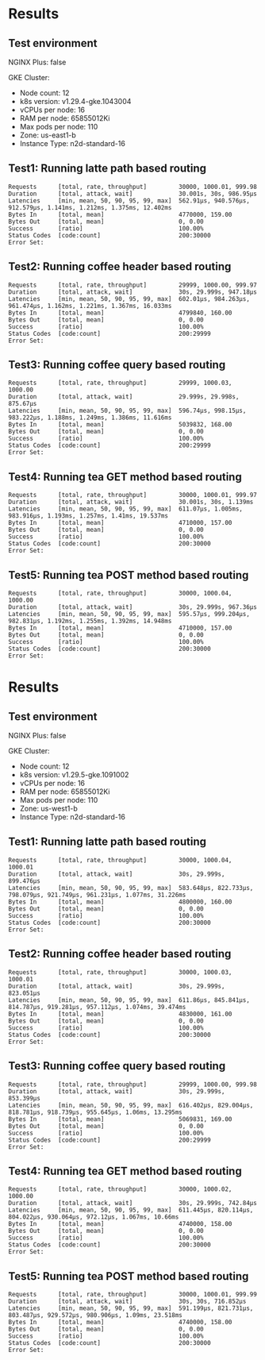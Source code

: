 # Results

## Test environment

NGINX Plus: false

GKE Cluster:

- Node count: 12
- k8s version: v1.29.4-gke.1043004
- vCPUs per node: 16
- RAM per node: 65855012Ki
- Max pods per node: 110
- Zone: us-east1-b
- Instance Type: n2d-standard-16

## Test1: Running latte path based routing

```text
Requests      [total, rate, throughput]         30000, 1000.01, 999.98
Duration      [total, attack, wait]             30.001s, 30s, 986.95µs
Latencies     [min, mean, 50, 90, 95, 99, max]  562.91µs, 940.576µs, 912.579µs, 1.141ms, 1.212ms, 1.375ms, 12.402ms
Bytes In      [total, mean]                     4770000, 159.00
Bytes Out     [total, mean]                     0, 0.00
Success       [ratio]                           100.00%
Status Codes  [code:count]                      200:30000  
Error Set:
```

## Test2: Running coffee header based routing

```text
Requests      [total, rate, throughput]         29999, 1000.00, 999.97
Duration      [total, attack, wait]             30s, 29.999s, 947.18µs
Latencies     [min, mean, 50, 90, 95, 99, max]  602.01µs, 984.263µs, 961.474µs, 1.162ms, 1.221ms, 1.367ms, 16.033ms
Bytes In      [total, mean]                     4799840, 160.00
Bytes Out     [total, mean]                     0, 0.00
Success       [ratio]                           100.00%
Status Codes  [code:count]                      200:29999  
Error Set:
```

## Test3: Running coffee query based routing

```text
Requests      [total, rate, throughput]         29999, 1000.03, 1000.00
Duration      [total, attack, wait]             29.999s, 29.998s, 875.67µs
Latencies     [min, mean, 50, 90, 95, 99, max]  596.74µs, 998.15µs, 983.222µs, 1.188ms, 1.249ms, 1.386ms, 11.616ms
Bytes In      [total, mean]                     5039832, 168.00
Bytes Out     [total, mean]                     0, 0.00
Success       [ratio]                           100.00%
Status Codes  [code:count]                      200:29999  
Error Set:
```

## Test4: Running tea GET method based routing

```text
Requests      [total, rate, throughput]         30000, 1000.01, 999.97
Duration      [total, attack, wait]             30.001s, 30s, 1.139ms
Latencies     [min, mean, 50, 90, 95, 99, max]  611.07µs, 1.005ms, 983.916µs, 1.193ms, 1.257ms, 1.41ms, 19.537ms
Bytes In      [total, mean]                     4710000, 157.00
Bytes Out     [total, mean]                     0, 0.00
Success       [ratio]                           100.00%
Status Codes  [code:count]                      200:30000  
Error Set:
```

## Test5: Running tea POST method based routing

```text
Requests      [total, rate, throughput]         30000, 1000.04, 1000.00
Duration      [total, attack, wait]             30s, 29.999s, 967.36µs
Latencies     [min, mean, 50, 90, 95, 99, max]  595.57µs, 999.204µs, 982.831µs, 1.192ms, 1.255ms, 1.392ms, 14.948ms
Bytes In      [total, mean]                     4710000, 157.00
Bytes Out     [total, mean]                     0, 0.00
Success       [ratio]                           100.00%
Status Codes  [code:count]                      200:30000  
Error Set:
```
# Results

## Test environment

NGINX Plus: false

GKE Cluster:

- Node count: 12
- k8s version: v1.29.5-gke.1091002
- vCPUs per node: 16
- RAM per node: 65855012Ki
- Max pods per node: 110
- Zone: us-west1-b
- Instance Type: n2d-standard-16

## Test1: Running latte path based routing

```text
Requests      [total, rate, throughput]         30000, 1000.04, 1000.01
Duration      [total, attack, wait]             30s, 29.999s, 899.476µs
Latencies     [min, mean, 50, 90, 95, 99, max]  583.648µs, 822.733µs, 798.079µs, 921.749µs, 961.231µs, 1.077ms, 31.226ms
Bytes In      [total, mean]                     4800000, 160.00
Bytes Out     [total, mean]                     0, 0.00
Success       [ratio]                           100.00%
Status Codes  [code:count]                      200:30000  
Error Set:
```

## Test2: Running coffee header based routing

```text
Requests      [total, rate, throughput]         30000, 1000.03, 1000.01
Duration      [total, attack, wait]             30s, 29.999s, 823.051µs
Latencies     [min, mean, 50, 90, 95, 99, max]  611.86µs, 845.841µs, 814.787µs, 919.281µs, 957.112µs, 1.074ms, 39.474ms
Bytes In      [total, mean]                     4830000, 161.00
Bytes Out     [total, mean]                     0, 0.00
Success       [ratio]                           100.00%
Status Codes  [code:count]                      200:30000  
Error Set:
```

## Test3: Running coffee query based routing

```text
Requests      [total, rate, throughput]         29999, 1000.00, 999.98
Duration      [total, attack, wait]             30s, 29.999s, 853.399µs
Latencies     [min, mean, 50, 90, 95, 99, max]  616.402µs, 829.004µs, 818.781µs, 918.739µs, 955.645µs, 1.06ms, 13.295ms
Bytes In      [total, mean]                     5069831, 169.00
Bytes Out     [total, mean]                     0, 0.00
Success       [ratio]                           100.00%
Status Codes  [code:count]                      200:29999  
Error Set:
```

## Test4: Running tea GET method based routing

```text
Requests      [total, rate, throughput]         30000, 1000.02, 1000.00
Duration      [total, attack, wait]             30s, 29.999s, 742.84µs
Latencies     [min, mean, 50, 90, 95, 99, max]  611.445µs, 820.114µs, 804.022µs, 930.064µs, 972.12µs, 1.067ms, 10.66ms
Bytes In      [total, mean]                     4740000, 158.00
Bytes Out     [total, mean]                     0, 0.00
Success       [ratio]                           100.00%
Status Codes  [code:count]                      200:30000  
Error Set:
```

## Test5: Running tea POST method based routing

```text
Requests      [total, rate, throughput]         30000, 1000.01, 999.99
Duration      [total, attack, wait]             30s, 30s, 716.852µs
Latencies     [min, mean, 50, 90, 95, 99, max]  591.199µs, 821.731µs, 803.487µs, 929.572µs, 980.906µs, 1.09ms, 23.518ms
Bytes In      [total, mean]                     4740000, 158.00
Bytes Out     [total, mean]                     0, 0.00
Success       [ratio]                           100.00%
Status Codes  [code:count]                      200:30000  
Error Set:
```

